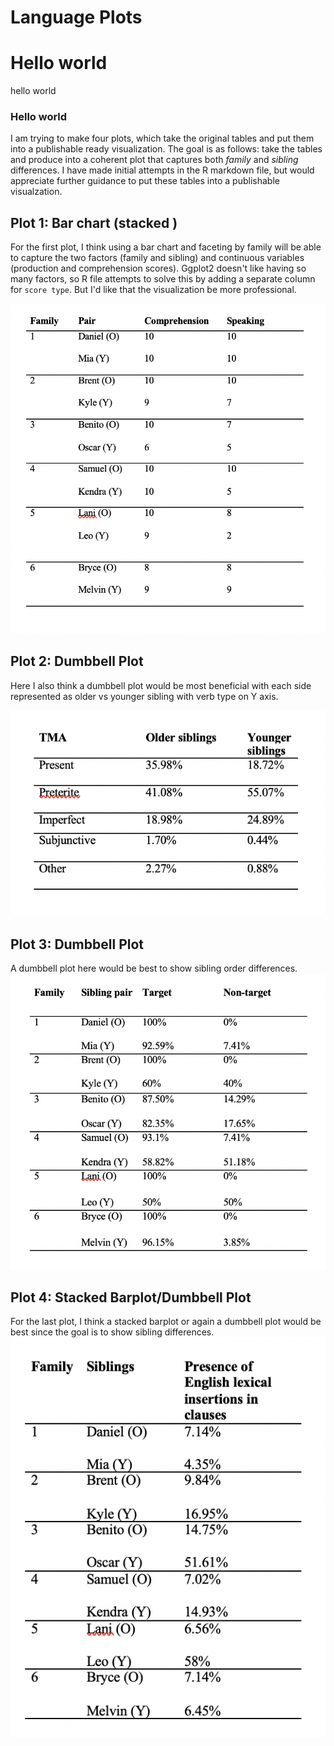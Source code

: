 # Language Plots

# Hello world
hello world

### Hello world

I am trying to make four plots, which take the original tables and put them into a publishable ready visualization. The goal is as follows: take the tables and produce into a coherent plot that captures both *family* and *sibling* differences. I have made initial attempts in the R markdown file, but would appreciate further guidance to put these tables into a publishable visualzation. 

## Plot 1: Bar chart (stacked )

For the first plot, I think using a bar chart and faceting by family will be able to capture the two factors (family and sibling) and continuous variables (production and comprehension scores). Ggplot2 doesn't like having so many factors, so R file attempts to solve this by adding a separate column for `score type`. But I'd like that the visualization be more professional. 

![](Images/Plot1.png)

## Plot 2: Dumbbell Plot

Here I also think a dumbbell plot would be most beneficial with each side represented as older vs younger sibling with verb type on Y axis.

![](Images/Plot3.png)

## Plot 3: Dumbbell Plot

A dumbbell plot here would be best to show sibling order differences. 
![](Images/Plot4.png)

## Plot 4: Stacked Barplot/Dumbbell Plot

For the last plot, I think a stacked barplot or again a dumbbell plot would be best since the goal is to show sibling differences.
![](Images/Plot5.png)

